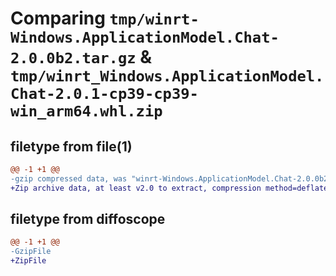 # Comparing `tmp/winrt-Windows.ApplicationModel.Chat-2.0.0b2.tar.gz` & `tmp/winrt_Windows.ApplicationModel.Chat-2.0.1-cp39-cp39-win_arm64.whl.zip`

## filetype from file(1)

```diff
@@ -1 +1 @@
-gzip compressed data, was "winrt-Windows.ApplicationModel.Chat-2.0.0b2.tar", last modified: Sat Dec  2 18:19:36 2023, max compression
+Zip archive data, at least v2.0 to extract, compression method=deflate
```

## filetype from diffoscope

```diff
@@ -1 +1 @@
-GzipFile
+ZipFile
```

